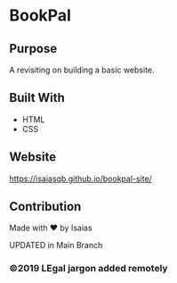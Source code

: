 # BookPal

## Purpose
A revisiting on building a basic website. 

## Built With
* HTML
* CSS

## Website
https://isaiasqb.github.io/bookpal-site/

## Contribution
Made with ❤️ by Isaias

UPDATED in Main Branch

### ©️2019 LEgal jargon added remotely
